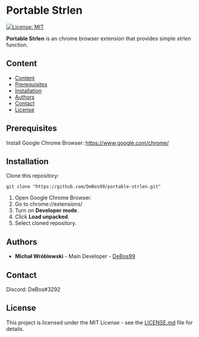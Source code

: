 # Portable Strlen

[![License: MIT](https://img.shields.io/badge/License-MIT-yellow.svg)](https://opensource.org/licenses/MIT)

**Portable Strlen** is an chrome browser extension that provides simple strlen function.

## Content

- [Content](#content)
- [Prerequisites](#prerequisites)
- [Installation](#installation)
- [Authors](#authors)
- [Contact](#contact)
- [License](#license)

## Prerequisites

Install Google Chrome Browser: https://www.google.com/chrome/

## Installation

Clone this repository:

`git clone "https://github.com/DeBos99/portable-strlen.git"`

1. Open Google Chrome Browser.
2. Go to chrome://extensions/
3. Turn on **Developer mode**.
4. Click **Load unpacked**.
5. Select cloned repository.

## Authors

* **Michał Wróblewski** - Main Developer - [DeBos99](https://github.com/DeBos99)

## Contact

Discord: DeBos#3292

## License

This project is licensed under the MIT License - see the [LICENSE.md](LICENSE.md) file for details.
